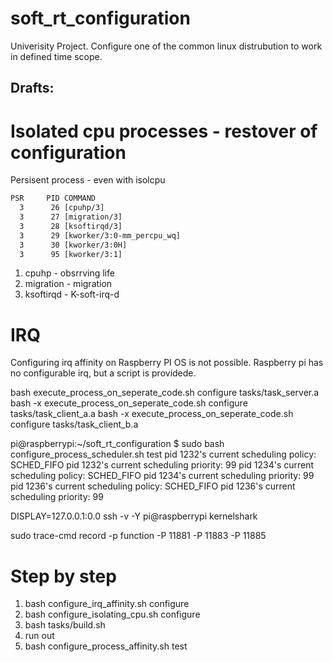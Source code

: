 # soft_rt_configuration
Univerisity Project. Configure one of the common linux distrubution to work in defined time scope. 


## Drafts:

# Isolated cpu processes - restover of configuration
Persisent process - even with isolcpu 
```txt
PSR     PID COMMAND
  3      26 [cpuhp/3]
  3      27 [migration/3]
  3      28 [ksoftirqd/3]
  3      29 [kworker/3:0-mm_percpu_wq]
  3      30 [kworker/3:0H]
  3      95 [kworker/3:1]
```

1. cpuhp     - obsrrving life
1. migration - migration
1. ksoftirqd - K-soft-irq-d

# IRQ
Configuring irq affinity on Raspberry PI OS is not possible. Raspberry pi has no configurable irq, but a script is providede.

bash execute_process_on_seperate_code.sh configure tasks/task_server.a
bash -x execute_process_on_seperate_code.sh configure tasks/task_client_a.a
bash -x execute_process_on_seperate_code.sh configure tasks/task_client_b.a   

pi@raspberrypi:~/soft_rt_configuration $ sudo  bash  configure_process_scheduler.sh test
pid 1232's current scheduling policy: SCHED_FIFO pid 1232's current scheduling priority: 99
pid 1234's current scheduling policy: SCHED_FIFO pid 1234's current scheduling priority: 99
pid 1236's current scheduling policy: SCHED_FIFO pid 1236's current scheduling priority: 99

DISPLAY=127.0.0.1:0.0 ssh -v -Y pi@raspberrypi
kernelshark

sudo trace-cmd record -p function -P 11881 -P 11883 -P 11885

# Step by step
1. bash configure_irq_affinity.sh configure
1. bash configure_isolating_cpu.sh configure
1. bash tasks/build.sh
1. run out
1. bash configure_process_affinity.sh test

